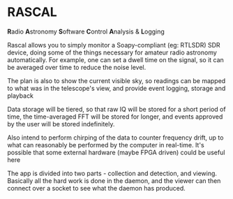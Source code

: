 
# RASCAL

**R**adio
**A**stronomy
**S**oftware
**C**ontrol
**A**nalysis &
**L**ogging

Rascal allows you to simply monitor a Soapy-compliant (eg: RTLSDR) SDR device, doing some of the things necessary for amateur radio astronomy automatically. For example, one can set a dwell time on the signal, so it can be averaged over time to reduce the noise level. 

The plan is also to show the current visible sky, so readings can be mapped to what was in the telescope's view, and provide event logging, storage and playback

Data storage will be tiered, so that raw IQ will be stored for a short period of time, the time-averaged FFT will be stored for longer, and events approved by the user will be stored indefinitely.

Also intend to perform chirping of the data to counter frequency drift, up to what can reasonably be performed by the computer in real-time. It's possible that some external hardware (maybe FPGA driven) could be useful here

The app is divided into two parts - collection and detection, and viewing. Basically all the hard work is done in the daemon, and the viewer can then connect over a socket to see what the daemon has produced.
